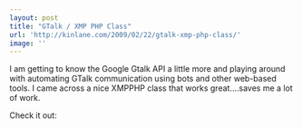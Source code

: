 ```yaml
---
layout: post
title: "GTalk / XMP PHP Class"
url: 'http://kinlane.com/2009/02/22/gtalk-xmp-php-class/'
image: ''
---
```


I am getting to know the Google Gtalk API a little more and playing around with automating GTalk communication using bots and other web-based tools. I came across a nice XMPPHP class that works great....saves me a lot of work.

Check it out: 